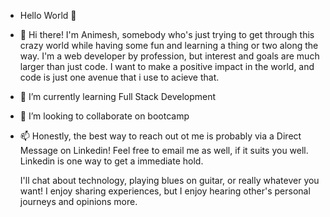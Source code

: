 - Hello World 👋 
- 👀 Hi there! I'm Animesh, somebody who's just trying to get through this crazy world while having some fun and learning a thing or two along the way. I'm a web developer by profession, but interest and goals are much larger than just code. I want to make a positive impact in the world, and code is just one avenue that i use to acieve that.
- 🌱 I’m currently learning Full Stack Development 
- 💞️ I’m looking to collaborate on bootcamp 
- 📫 Honestly, the best way to reach out ot me is probably via a Direct Message on Linkedin! Feel free to email me as well, if it suits you well. Linkedin is one way to get a immediate hold. 
     
     I'll chat about technology, playing blues on guitar, or really whatever you want! I enjoy sharing experiences, but I enjoy hearing other's personal journeys and opinions more. 

<!---
Animace-WebDev/Animace-WebDev is a ✨ special ✨ repository because its `README.md` (this file) appears on your GitHub profile.
You can click the Preview link to take a look at your changes.
--->
